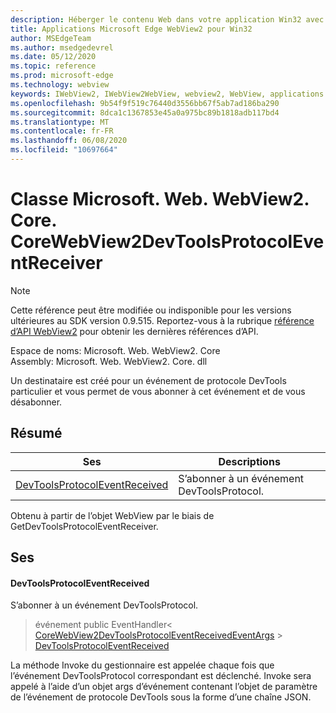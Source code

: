 ```yaml
---
description: Héberger le contenu Web dans votre application Win32 avec le contrôle Microsoft Edge WebView2
title: Applications Microsoft Edge WebView2 pour Win32
author: MSEdgeTeam
ms.author: msedgedevrel
ms.date: 05/12/2020
ms.topic: reference
ms.prod: microsoft-edge
ms.technology: webview
keywords: IWebView2, IWebView2WebView, webview2, WebView, applications Win32, Win32, Edge, ICoreWebView2, ICoreWebView2Controller, contrôle de navigateur, html Edge
ms.openlocfilehash: 9b54f9f519c76440d3556bb67f5ab7ad186ba290
ms.sourcegitcommit: 8dca1c1367853e45a0a975bc89b1818adb117bd4
ms.translationtype: MT
ms.contentlocale: fr-FR
ms.lasthandoff: 06/08/2020
ms.locfileid: "10697664"
---
```

# Classe Microsoft. Web. WebView2. Core. CoreWebView2DevToolsProtocolEventReceiver 

> [!NOTE]
> Cette référence peut être modifiée ou indisponible pour les versions ultérieures au SDK version 0.9.515. Reportez-vous à la rubrique [référence d’API WebView2](../../../webview2-api-reference.md) pour obtenir les dernières références d’API.

Espace de noms: Microsoft. Web. WebView2. Core \
Assembly: Microsoft. Web. WebView2. Core. dll

Un destinataire est créé pour un événement de protocole DevTools particulier et vous permet de vous abonner à cet événement et de vous désabonner.

## Résumé

 Ses                        | Descriptions
--------------------------------|---------------------------------------------
[DevToolsProtocolEventReceived](#devtoolsprotocoleventreceived) | S’abonner à un événement DevToolsProtocol.

Obtenu à partir de l’objet WebView par le biais de GetDevToolsProtocolEventReceiver.

## Ses

#### DevToolsProtocolEventReceived 

S’abonner à un événement DevToolsProtocol.

> événement public EventHandler< [CoreWebView2DevToolsProtocolEventReceivedEventArgs](microsoft-web-webview2-core-corewebview2devtoolsprotocoleventreceivedeventargs.md)  >  [DevToolsProtocolEventReceived](#devtoolsprotocoleventreceived)

La méthode Invoke du gestionnaire est appelée chaque fois que l’événement DevToolsProtocol correspondant est déclenché. Invoke sera appelé à l’aide d’un objet args d’événement contenant l’objet de paramètre de l’événement de protocole DevTools sous la forme d’une chaîne JSON.

